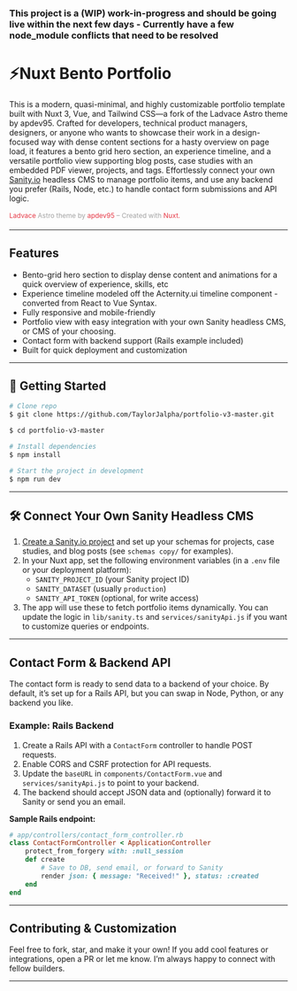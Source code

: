 ### This project is a (WIP) work-in-progress and should be going live within the next few days - Currently have a few node_module conflicts that need to be resolved


# ⚡️Nuxt Bento Portfolio



This is a modern, quasi-minimal, and highly customizable portfolio template built with Nuxt 3, Vue, and Tailwind CSS—a fork of the Ladvace Astro theme by apdev95. Crafted for developers, technical product managers, designers, or anyone who wants to showcase their work in a design-focused way with dense content sections for a hasty overview on page load, it features a bento grid hero section, an experience timeline, and a versatile portfolio view supporting blog posts, case studies with an embedded PDF viewer, projects, and tags. Effortlessly connect your own [Sanity.io](https://www.sanity.io/) headless CMS to manage portfolio items, and use any backend you prefer (Rails, Node, etc.) to handle contact form submissions and API logic.

<div style="margin-bottom:1rem;max-width:28rem;">
  <div style="font-size:0.75rem;color:#a3a3a3;line-height:1.5;">
    <a href="https://github.com/Ladvace/astro-bento-portfolio" target="_blank" style="color:#E63946;text-decoration:none;transition:color 0.3s;">Ladvace</a>
    Astro theme by
    <a href="https://github.com/apdev95/bento-portfolio-nuxt" target="_blank" style="color:#E63946;text-decoration:none;transition:color 0.3s;">apdev95</a> –
    Created with
    <a href="https://nuxt.com/" target="_blank" style="color:#E63946;text-decoration:none;transition:color 0.3s;">Nuxt.</a>
  </div>
  <div style="margin-top:0.5rem;">
  </div>
</div>

---

## Features

- Bento-grid hero section to display dense content and animations for a quick overview of experience, skills, etc
- Experience timeline modeled off the Acternity.ui timeline component - converted from React to Vue Syntax.
- Fully responsive and mobile-friendly
- Portfolio view with easy integration with your own Sanity headless CMS, or CMS of your choosing.
- Contact form with backend support (Rails example included)
- Built for quick deployment and customization

---

## 🚀 Getting Started

```bash
# Clone repo
$ git clone https://github.com/TaylorJalpha/portfolio-v3-master.git
```

```bash
$ cd portfolio-v3-master
```

```bash
# Install dependencies
$ npm install
```

```bash
# Start the project in development
$ npm run dev
```

---

## 🛠️ Connect Your Own Sanity Headless CMS

1. [Create a Sanity.io project](https://www.sanity.io/get-started) and set up your schemas for projects, case studies, and blog posts (see `schemas copy/` for examples).
2. In your Nuxt app, set the following environment variables (in a `.env` file or your deployment platform):
	 - `SANITY_PROJECT_ID` (your Sanity project ID)
	 - `SANITY_DATASET` (usually `production`)
	 - `SANITY_API_TOKEN` (optional, for write access)
3. The app will use these to fetch portfolio items dynamically. You can update the logic in `lib/sanity.ts` and `services/sanityApi.js` if you want to customize queries or endpoints.

---

## Contact Form & Backend API

The contact form is ready to send data to a backend of your choice. By default, it’s set up for a Rails API, but you can swap in Node, Python, or any backend you like.

### Example: Rails Backend

1. Create a Rails API with a `ContactForm` controller to handle POST requests.
2. Enable CORS and CSRF protection for API requests.
3. Update the `baseURL` in `components/ContactForm.vue` and `services/sanityApi.js` to point to your backend.
4. The backend should accept JSON data and (optionally) forward it to Sanity or send you an email.

**Sample Rails endpoint:**

```ruby
# app/controllers/contact_form_controller.rb
class ContactFormController < ApplicationController
	protect_from_forgery with: :null_session
	def create
		# Save to DB, send email, or forward to Sanity
		render json: { message: "Received!" }, status: :created
	end
end
```

---

## Contributing & Customization

Feel free to fork, star, and make it your own! If you add cool features or integrations, open a PR or let me know. I’m always happy to connect with fellow builders.

---





